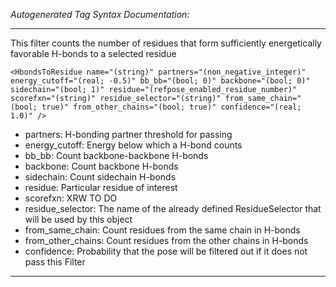 _Autogenerated Tag Syntax Documentation:_

---
This filter counts the number of residues that form sufficiently energetically favorable H-bonds to a selected residue

```
<HbondsToResidue name="(string)" partners="(non_negative_integer)" energy_cutoff="(real; -0.5)" bb_bb="(bool; 0)" backbone="(bool; 0)" sidechain="(bool; 1)" residue="(refpose_enabled_residue_number)" scorefxn="(string)" residue_selector="(string)" from_same_chain="(bool; true)" from_other_chains="(bool; true)" confidence="(real; 1.0)" />
```

-   partners: H-bonding partner threshold for passing
-   energy_cutoff: Energy below which a H-bond counts
-   bb_bb: Count backbone-backbone H-bonds
-   backbone: Count backbone H-bonds
-   sidechain: Count sidechain H-bonds
-   residue: Particular residue of interest
-   scorefxn: XRW TO DO
-   residue_selector: The name of the already defined ResidueSelector that will be used by this object
-   from_same_chain: Count residues from the same chain in H-bonds
-   from_other_chains: Count residues from the other chains in H-bonds
-   confidence: Probability that the pose will be filtered out if it does not pass this Filter

---
